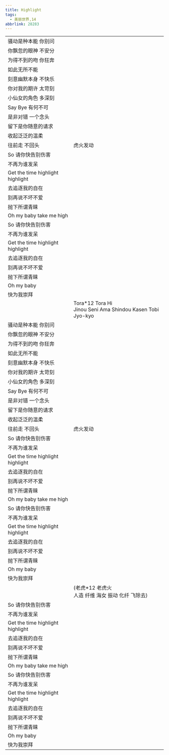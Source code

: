 ```yaml
---
title: Highlight
tags:
  - 美丽世界,14
abbrlink: 28283
---
```

|      |      |
|--|--|
|骚动是种本能 你别问|      |
|你飘忽的眼神 不安分|      |
|为得不到的吻 你狂奔|      |
|如此无所不能|      |
|刻意幽默本身 不快乐|      |
|你对我的期许 太苛刻|      |
|小仙女的角色 多深刻|      |
|Say Bye 有何不可|      |
|是非对错 一个念头|      |
|留下是你随意的请求|      |
|收起泛泛的温柔|      |
|往前走 不回头|虎火发动|
|So 请你快告别伤害|      |
|不再为谁发呆|      |
|Get the time highlight highlight|      |
|去追逐我的自在|      |
|别再说不坏不爱|      |
|抛下所谓青睐|      |
|Oh my baby take me high|      |
|So 请你快告别伤害|      |
|不再为谁发呆|      |
|Get the time highlight highlight|      |
|去追逐我的自在|      |
|别再说不坏不爱|      |
|抛下所谓青睐|      |
|Oh my baby|      |
|快为我崇拜|      |
|      |Tora*12 Tora Hi<br>Jinou Seni Ama Shindou Kasen Tobi Jyo-kyo|
|骚动是种本能 你别问|      |
|你飘忽的眼神 不安分|      |
|为得不到的吻 你狂奔|      |
|如此无所不能|      |
|刻意幽默本身 不快乐|      |
|你对我的期许 太苛刻|      |
|小仙女的角色 多深刻|      |
|Say Bye 有何不可|      |
|是非对错 一个念头|      |
|留下是你随意的请求|      |
|收起泛泛的温柔|      |
|往前走 不回头|虎火发动|
|So 请你快告别伤害|      |
|不再为谁发呆|      |
|Get the time highlight highlight|      |
|去追逐我的自在|      |
|别再说不坏不爱|      |
|抛下所谓青睐|      |
|Oh my baby take me high|      |
|So 请你快告别伤害|      |
|不再为谁发呆|      |
|Get the time highlight highlight|      |
|去追逐我的自在|      |
|别再说不坏不爱|      |
|抛下所谓青睐|      |
|Oh my baby|      |
|快为我崇拜|      |
|      |(老虎*12 老虎火<br>人造 纤维 海女 振动 化纤 飞除去)|
|So 请你快告别伤害|      |
|不再为谁发呆|      |
|Get the time highlight highlight|      |
|去追逐我的自在|      |
|别再说不坏不爱|      |
|抛下所谓青睐|      |
|Oh my baby take me high|      |
|So 请你快告别伤害|      |
|不再为谁发呆|      |
|Get the time highlight highlight|      |
|去追逐我的自在|      |
|别再说不坏不爱|      |
|抛下所谓青睐|      |
|Oh my baby|      |
|快为我崇拜|      |